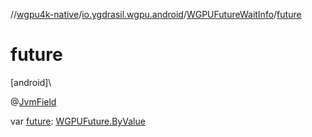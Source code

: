//[wgpu4k-native](../../../index.md)/[io.ygdrasil.wgpu.android](../index.md)/[WGPUFutureWaitInfo](index.md)/[future](future.md)

# future

[android]\

@[JvmField](https://kotlinlang.org/api/core/kotlin-stdlib/kotlin.jvm/-jvm-field/index.html)

var [future](future.md): [WGPUFuture.ByValue](../-w-g-p-u-future/-by-value/index.md)